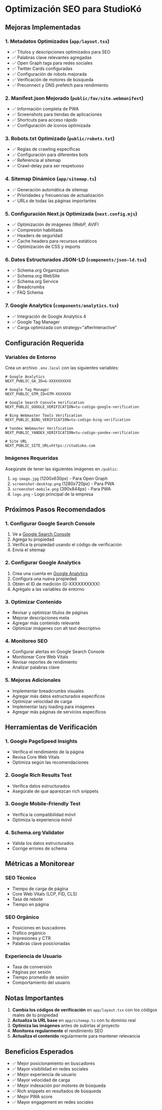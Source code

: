 # Optimización SEO para StudioKó

## Mejoras Implementadas

### 1. Metadatos Optimizados (`app/layout.tsx`)
- ✅ Títulos y descripciones optimizados para SEO
- ✅ Palabras clave relevantes agregadas
- ✅ Open Graph tags para redes sociales
- ✅ Twitter Cards configuradas
- ✅ Configuración de robots mejorada
- ✅ Verificación de motores de búsqueda
- ✅ Preconnect y DNS prefetch para rendimiento

### 2. Manifest.json Mejorado (`public/fav/site.webmanifest`)
- ✅ Información completa de PWA
- ✅ Screenshots para tiendas de aplicaciones
- ✅ Shortcuts para acceso rápido
- ✅ Configuración de iconos optimizada

### 3. Robots.txt Optimizado (`public/robots.txt`)
- ✅ Reglas de crawling específicas
- ✅ Configuración para diferentes bots
- ✅ Referencia al sitemap
- ✅ Crawl-delay para ser respetuoso

### 4. Sitemap Dinámico (`app/sitemap.ts`)
- ✅ Generación automática de sitemap
- ✅ Prioridades y frecuencias de actualización
- ✅ URLs de todas las páginas importantes

### 5. Configuración Next.js Optimizada (`next.config.mjs`)
- ✅ Optimización de imágenes (WebP, AVIF)
- ✅ Compresión habilitada
- ✅ Headers de seguridad
- ✅ Cache headers para recursos estáticos
- ✅ Optimización de CSS y imports

### 6. Datos Estructurados JSON-LD (`components/json-ld.tsx`)
- ✅ Schema.org Organization
- ✅ Schema.org WebSite
- ✅ Schema.org Service
- ✅ Breadcrumbs
- ✅ FAQ Schema

### 7. Google Analytics (`components/analytics.tsx`)
- ✅ Integración de Google Analytics 4
- ✅ Google Tag Manager
- ✅ Carga optimizada con strategy="afterInteractive"

## Configuración Requerida

### Variables de Entorno
Crea un archivo `.env.local` con las siguientes variables:

```env
# Google Analytics
NEXT_PUBLIC_GA_ID=G-XXXXXXXXXX

# Google Tag Manager
NEXT_PUBLIC_GTM_ID=GTM-XXXXXXX

# Google Search Console Verification
NEXT_PUBLIC_GOOGLE_VERIFICATION=tu-codigo-google-verification

# Bing Webmaster Tools Verification
NEXT_PUBLIC_BING_VERIFICATION=tu-codigo-bing-verification

# Yandex Webmaster Verification
NEXT_PUBLIC_YANDEX_VERIFICATION=tu-codigo-yandex-verification

# Site URL
NEXT_PUBLIC_SITE_URL=https://studioko.com
```

### Imágenes Requeridas
Asegúrate de tener las siguientes imágenes en `/public`:

1. `og-image.jpg` (1200x630px) - Para Open Graph
2. `screenshot-desktop.png` (1280x720px) - Para PWA
3. `screenshot-mobile.png` (390x844px) - Para PWA
4. `logo.png` - Logo principal de la empresa

## Próximos Pasos Recomendados

### 1. Configurar Google Search Console
1. Ve a [Google Search Console](https://search.google.com/search-console)
2. Agrega tu propiedad
3. Verifica la propiedad usando el código de verificación
4. Envía el sitemap

### 2. Configurar Google Analytics
1. Crea una cuenta en [Google Analytics](https://analytics.google.com)
2. Configura una nueva propiedad
3. Obtén el ID de medición (G-XXXXXXXXXX)
4. Agrégalo a las variables de entorno

### 3. Optimizar Contenido
- Revisar y optimizar títulos de páginas
- Mejorar descripciones meta
- Agregar más contenido relevante
- Optimizar imágenes con alt text descriptivo

### 4. Monitoreo SEO
- Configurar alertas en Google Search Console
- Monitorear Core Web Vitals
- Revisar reportes de rendimiento
- Analizar palabras clave

### 5. Mejoras Adicionales
- Implementar breadcrumbs visuales
- Agregar más datos estructurados específicos
- Optimizar velocidad de carga
- Implementar lazy loading para imágenes
- Agregar más páginas de servicios específicos

## Herramientas de Verificación

### 1. Google PageSpeed Insights
- Verifica el rendimiento de la página
- Revisa Core Web Vitals
- Optimiza según las recomendaciones

### 2. Google Rich Results Test
- Verifica datos estructurados
- Asegúrate de que aparezcan rich snippets

### 3. Google Mobile-Friendly Test
- Verifica la compatibilidad móvil
- Optimiza la experiencia móvil

### 4. Schema.org Validator
- Valida los datos estructurados
- Corrige errores de schema

## Métricas a Monitorear

### SEO Técnico
- Tiempo de carga de página
- Core Web Vitals (LCP, FID, CLS)
- Tasa de rebote
- Tiempo en página

### SEO Orgánico
- Posiciones en buscadores
- Tráfico orgánico
- Impresiones y CTR
- Palabras clave posicionadas

### Experiencia de Usuario
- Tasa de conversión
- Páginas por sesión
- Tiempo promedio de sesión
- Comportamiento del usuario

## Notas Importantes

1. **Cambia los códigos de verificación** en `app/layout.tsx` con los códigos reales de tu propiedad
2. **Actualiza la URL base** en `app/sitemap.ts` con tu dominio real
3. **Optimiza las imágenes** antes de subirlas al proyecto
4. **Monitorea regularmente** el rendimiento SEO
5. **Actualiza el contenido** regularmente para mantener relevancia

## Beneficios Esperados

- ✅ Mejor posicionamiento en buscadores
- ✅ Mayor visibilidad en redes sociales
- ✅ Mejor experiencia de usuario
- ✅ Mayor velocidad de carga
- ✅ Mejor indexación por motores de búsqueda
- ✅ Rich snippets en resultados de búsqueda
- ✅ Mejor PWA score
- ✅ Mayor engagement en redes sociales 